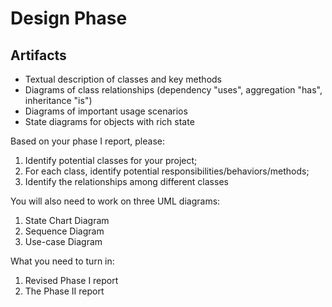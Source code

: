 # Design Phase
## Artifacts
- Textual description of classes and key methods
- Diagrams of class relationships (dependency "uses", aggregation "has", inheritance "is")
- Diagrams of important usage scenarios
- State diagrams for objects with rich state

Based on your phase I report, please:
1. Identify potential classes for your project;
2. For each class, identify potential responsibilities/behaviors/methods;
3. Identify the relationships among different classes

You will also need to work on three UML diagrams:
1. State Chart Diagram
2. Sequence Diagram
3. Use-case Diagram

What you need to turn in:
1. Revised Phase I report
2. The Phase II report
